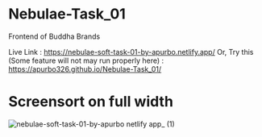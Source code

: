 # Nebulae-Task_01
Frontend of Buddha Brands

Live Link : https://nebulae-soft-task-01-by-apurbo.netlify.app/
Or, Try this (Some feature will not may run properly here) : https://apurbo326.github.io/Nebulae-Task_01/

# Screensort on full width 
![nebulae-soft-task-01-by-apurbo netlify app_ (1)](https://github.com/user-attachments/assets/f8b79be7-23b3-478c-94cd-0a12e771cb17)



